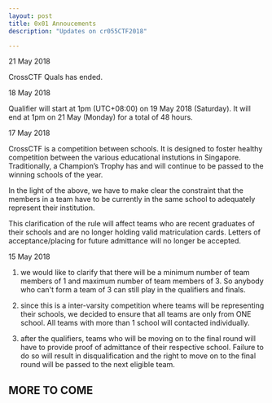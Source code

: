 ```yaml
---
layout: post
title: 0x01 Annoucements
description: "Updates on cr055CTF2018"

---
```

21 May 2018

CrossCTF Quals has ended.

18 May 2018

Qualifier will start at 1pm (UTC+08:00) on 19 May 2018 (Saturday).
It will end at 1pm on 21 May (Monday) for a total of 48 hours.

17 May 2018

CrossCTF is a competition between schools. It is designed to foster healthy competition between the various educational instutions in Singapore. Traditionally, a Champion’s Trophy has and will continue to be passed to the winning schools  of the year.

In the light of the above, we have to make clear the constraint that the members in a team have to be currently in the same school to adequately represent their institution.

This clarification of the rule will affect teams who are recent graduates of their schools and are no longer holding valid matriculation cards. Letters of acceptance/placing for future admittance will no longer be accepted.


15 May 2018

1. we would like to clarify that there will be a minimum number of team members of 1 and maximum number of team members of 3. So anybody who can't form a team of 3 can still play in the qualifiers and finals.


2. since this is a inter-varsity competition where teams will be representing their schools, we decided to ensure that all teams are only from ONE school. All teams with more than 1 school will contacted individually.


3. after the qualifiers, teams who will be moving on to the final round will have to provide proof of admittance of their respective school. Failure to do so will result in disqualification and the right to move on to the final round will be passed to the next eligible team.


MORE TO COME
---
